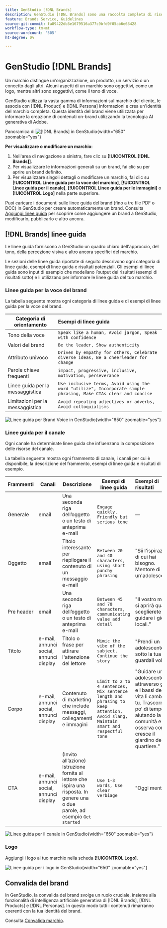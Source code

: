 ```yaml
---
title: GenStudio [!DNL Brands]
description: GenStudio [!DNL Brands] sono una raccolta completa di risorse per i marchi, quali copie di marketing, immagini, esperienze e altro ancora, per informare la creazione di contenuti allineati al marchio in GenStudio.
feature: Brands Service, Guidelines
source-git-commit: fa89422db3e1679516a377c9bfd9f05ab6e63428
workflow-type: tm+mt
source-wordcount: '505'
ht-degree: 0%

---
```



# GenStudio [!DNL Brands]

Un marchio distingue un’organizzazione, un prodotto, un servizio o un concetto dagli altri. Alcuni aspetti di un marchio sono oggettivi, come un logo, mentre altri sono soggettivi, come il tono di voce.

GenStudio utilizza la vasta gamma di informazioni sul marchio del cliente, le associa con [!DNL Product] e [!DNL Persona] informazioni e crea un&#39;identità del marchio completa. Questa identità del brand viene utilizzata per informare la creazione di contenuti on-brand utilizzando la tecnologia AI generativa di Adobe.

Panoramica di ![[!DNL Brands] in GenStudio](/help/assets/brand-overview-home.png){width="650" zoomable="yes"}

**Per visualizzare o modificare un marchio**:

1. Nell&#39;area di navigazione a sinistra, fare clic su **[!UICONTROL [!DNL Brands]]**.
1. Per visualizzare le informazioni generali su un brand, fai clic su per aprire un brand definito.
1. Per visualizzare singoli dettagli o modificare un marchio, fai clic su **[!UICONTROL Linee guida per la voce del marchio]**, **[!UICONTROL Linee guida per il canale]**, **[!UICONTROL Linee guida per le immagini]** o **[!UICONTROL Logo]** nella parte superiore.

Puoi caricare i documenti sulle linee guida del brand (fino a tre file PDF o DOC) in GenStudio per creare automaticamente un brand. Consulta [Aggiungi linee guida](add-guidelines.md) per scoprire come aggiungere un brand a GenStudio, modificarlo, pubblicarlo e altro ancora.

## [!DNL Brands] linee guida

Le linee guida forniscono a GenStudio un quadro chiaro dell&#39;approccio, del tono, della percezione visiva e altro ancora specifici del marchio.

Le sezioni delle linee guida riportate di seguito descrivono ogni categoria di linee guida, esempi di linee guida e risultati potenziali. Gli esempi di linee guida sono input di esempio che modellano l’output dei risultati (esempi di risultati sotto) e li utilizzano per informare le linee guida del tuo marchio.

### Linee guida per la voce del brand

La tabella seguente mostra ogni categoria di linee guida e di esempi di linee guida per la voce del brand.

| Categoria di orientamento | Esempi di linee guida |
| ------------------| :---------- |
| Tono della voce | `Speak like a human, Avoid jargon, Speak with confidence` |
| Valori del brand | `Be the leader, Show authenticity` |
| Attributo univoco | `Driven by empathy for others, Celebrate diverse ideas, Be a cheerleader for change` |
| Parole chiave frequenti | `impact, progressive, inclusive, motivation, perseverance` |
| Linee guida per la messaggistica | `Use inclusive terms, Avoid using the word "utilize", Incorporate simple phrasing, Make CTAs clear and concise` |
| Limitazioni per la messaggistica | `Avoid repeating adjectives or adverbs, Avoid colloquialisms` |

![Linee guida per Brand Voice in GenStudio](/help/assets/brand-voice-guidelines.png){width="650" zoomable="yes"}

### Linee guida per il canale

Ogni canale ha determinate linee guida che influenzano la composizione delle risorse del canale.

La tabella seguente mostra ogni frammento di canale, i canali per cui è disponibile, la descrizione del frammento, esempi di linee guida e risultati di esempio.

| Frammenti | Canali | Descrizione | Esempi di linee guida | Esempi di risultati |
| ------------------| --------- | --------- | -------- | :---------- |
| Generale | email | Una seconda riga dell’oggetto o un testo di anteprima e-mail | `Engage quickly, Friendly but serious tone` | — |
| Oggetto | email | Titolo interessante per riepilogare il contenuto di un messaggio e-mail | `Between 20 and 40 characters, using short punchy phrasing` | &quot;Sii l&#39;ispirazione di cui hai bisogno. Mentore di un&#39;adolescente.&quot; |
| Pre header | email | Una seconda riga dell’oggetto o un testo di anteprima e-mail | `Between 45 and 70 characters, communicating value add detail` | &quot;Il vostro mondo si aprirà quando sceglierete di guidare i giovani locali.&quot; |
| Titolo | e-mail, annunci social, annunci display | Titolo o frase per attirare l&#39;attenzione del lettore | `Mimic the vibe of the subject, Continue the story` | &quot;Prendi un adolescente sotto la tua ala e guardali volare!&quot; |
| Corpo | e-mail, annunci social, annunci display | Contenuto di marketing che include messaggi, collegamenti e immagini | `Limit to 2 to 4 sentences, Mix sentence length and phrasing to keep attention, Avoid slang, Maintain smart and respectful tone` | &quot;Guidare un adolescente attraverso gli alti e i bassi della vita li cambia... e tu. Trascorri un po’ di tempo aiutando la tua comunità e osserva come cresce il giardino del tuo quartiere.&quot; |
| CTA | e-mail, annunci social, annunci display | (Invito all’azione) Istruzione fornita al lettore che ispira una risposta. In genere una o due parole, ad esempio `Get started` | `Use 1-3 words, Use clear verbiage` | &quot;Oggi mentore&quot; |

![Linee guida per il canale in GenStudio](/help/assets/channel-guidelines.png){width="650" zoomable="yes"}

<!-- Not in M2.1 // ### Image guidelines

Images have certain inherent guidelines that influence image composition.

The following table shows each category of image guideline, description of the category, and example guideline entries.

You can create your own categories, like Photos, Product, or Illustration imagery, and provide detailed guidelines for each category.

| Guideline category    | Description | Guideline examples |
| ------------------ | :---------- | -------- |
|Composition    | Define objects, focal point, position, aspect ratio, framing, and depth-of-field | `Ensure images are visually punchy, Avoid dull colors/shading` |
| Background     | Set the stage by describing layouts, location, places | `Should be friendly and action-oriented` |
| Restrictions   | List requirements or avoidances | `Avoid political imagery or topics, Avoid black and gray imagery, Avoid images displaying extreme strife or stress` |
| Color and tone | Specify color or color theme, palette, color interpretation and accessibility | `Use bright and bold color palette, Ensure high contrast` |
| Lighting   | Describe how highlights and shadows affect different objects| `Use natural light, Avoid using shadows` |

![Image guidelines in GenStudio](/help/assets/image-guidelines.png){width="650" zoomable="yes"} -->

### Logo

Aggiungi i logo al tuo marchio nella scheda **[!UICONTROL Logo]**.

![Linee guida per i logo in GenStudio](/help/assets/logos.png){width="650" zoomable="yes"}

## Convalida del brand

In GenStudio, la convalida del brand svolge un ruolo cruciale, insieme alla funzionalità di intelligenza artificiale generativa di [!DNL Brands], [!DNL Products] e [!DNL Personas]. In questo modo tutti i contenuti rimarranno coerenti con la tua identità del brand.

Consulta [Convalida marchio](/help/user-guide/guidelines/brand-validation.md).
